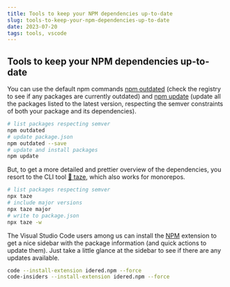 ```yaml
---
title: Tools to keep your NPM dependencies up-to-date
slug: tools-to-keep-your-npm-dependencies-up-to-date
date: 2023-07-20
tags: tools, vscode
---
```


## Tools to keep your NPM dependencies up-to-date

You can use the default npm commands [npm outdated](https://docs.npmjs.com/cli/commands/npm-outdated) (check the registry to see if any packages are currently outdated) and [npm update](https://docs.npmjs.com/cli/commands/npm-update) (update all the packages listed to the latest version, respecting the semver constraints of both your package and its dependencies).

```bash
# list packages respecting semver
npm outdated
# update package.json
npm outdated --save
# update and install packages
npm update
```

But, to get a more detailed and prettier overview of the dependencies, you resort to the CLI
tool [🥦 taze](https://github.com/antfu/taze), which also works for monorepos.

```bash
# list packages respecting semver
npx taze
# include major versions
npx taze major
# write to package.json
npx taze -w
```

The Visual Studio Code users among us can install the [NPM](https://marketplace.visualstudio.com/items?itemName=idered.npm) extension to get a nice sidebar with the package information (and quick actions to update them). Just take a little glance at the sidebar to see if there are any updates available.

```bash
code --install-extension idered.npm --force
code-insiders --install-extension idered.npm --force
```
